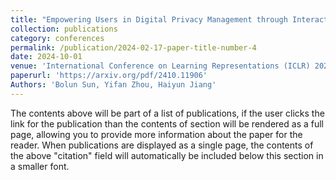 ```yaml
---
title: "Empowering Users in Digital Privacy Management through Interactive LLM-Based Agents"
collection: publications
category: conferences
permalink: /publication/2024-02-17-paper-title-number-4
date: 2024-10-01
venue: 'International Conference on Learning Representations (ICLR) 2025'
paperurl: 'https://arxiv.org/pdf/2410.11906'
Authors: 'Bolun Sun, Yifan Zhou, Haiyun Jiang'
---
```


The contents above will be part of a list of publications, if the user clicks the link for the publication than the contents of section will be rendered as a full page, allowing you to provide more information about the paper for the reader. When publications are displayed as a single page, the contents of the above "citation" field will automatically be included below this section in a smaller font.
